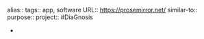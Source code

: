 alias::
tags:: app, software
URL:: https://prosemirror.net/
similar-to::
purpose::
project:: #DiaGnosis

-
